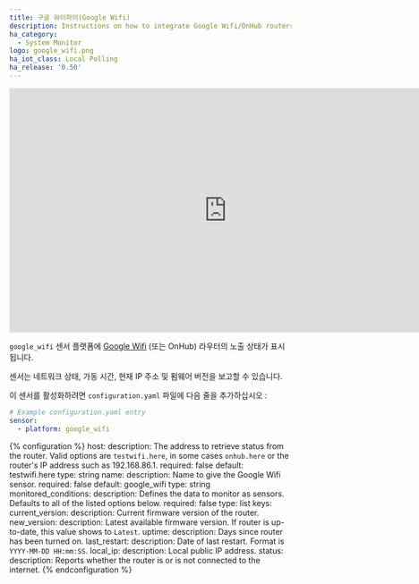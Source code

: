 ```yaml
---
title: 구글 와이파이(Google Wifi)
description: Instructions on how to integrate Google Wifi/OnHub routers into Home Assistant.
ha_category:
  - System Monitor
logo: google_wifi.png
ha_iot_class: Local Polling
ha_release: '0.50'
---
```


<div class='videoWrapper'>
<iframe width="776" height="437" src="https://www.youtube.com/embed/z4EswXzXqz8" frameborder="0" allow="accelerometer; autoplay; encrypted-media; gyroscope; picture-in-picture" allowfullscreen></iframe>
</div>

`google_wifi` 센서 플랫폼에 [Google Wifi](https://madeby.google.com/wifi/) (또는 OnHub) 라우터의 노출 상태가 표시됩니다.

센서는 네트워크 상태, 가동 시간, 현재 IP 주소 및 펌웨어 버전을 보고할 수 있습니다.

이 센서를 활성화하려면 `configuration.yaml` 파일에 다음 줄을 추가하십시오 :

```yaml
# Example configuration.yaml entry
sensor:
  - platform: google_wifi
```

{% configuration %}
host:
  description: The address to retrieve status from the router. Valid options are `testwifi.here`, in some cases `onhub.here` or the router's IP address such as 192.168.86.1.
  required: false
  default: testwifi.here
  type: string
name:
  description: Name to give the Google Wifi sensor.
  required: false
  default: google_wifi
  type: string
monitored_conditions:
  description: Defines the data to monitor as sensors. Defaults to all of the listed options below.
  required: false
  type: list
  keys:
    current_version:
      description: Current firmware version of the router.
    new_version:
      description: Latest available firmware version. If router is up-to-date, this value shows to `Latest`.
    uptime:
      description: Days since router has been turned on.
    last_restart:
      description: Date of last restart. Format is `YYYY-MM-DD HH:mm:SS`.
    local_ip:
      description: Local public IP address.
    status:
      description: Reports whether the router is or is not connected to the internet.
{% endconfiguration %}
